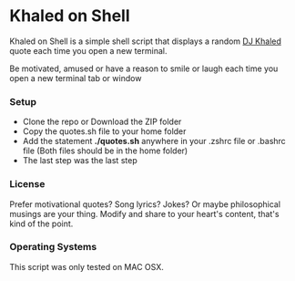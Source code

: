 # Khaled on Shell

Khaled on Shell is a simple shell script that displays a random [DJ Khaled](https://www.wikiwand.com/en/DJ_Khaled) quote each time you open a new terminal.

Be motivated, amused or have a reason to smile or laugh each time you open a new terminal tab or window

### Setup 
  - Clone the repo or Download the ZIP folder
  - Copy the quotes.sh file to your home folder
  - Add the statement **./quotes.sh** anywhere in your .zshrc file or .bashrc file (Both files should be in the home folder)
  - The last step was the last step

### License
Prefer motivational quotes? Song lyrics? Jokes? Or maybe philosophical musings are your thing. Modify and share to your heart's content, that's kind of the point.

### Operating Systems
This script was only tested on MAC OSX.